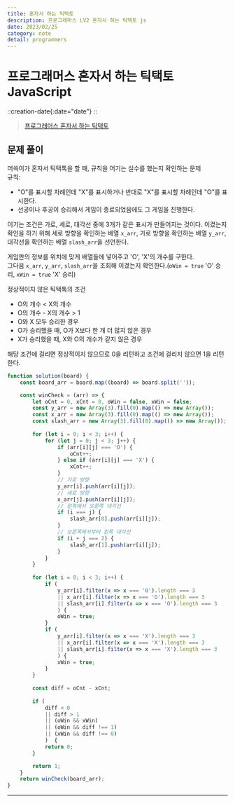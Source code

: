 ```yaml
---
title: 혼자서 하는 틱택토
description: 프로그래머스 LV2 혼자서 하는 틱택토 js 
date: 2023/02/25
category: note
detail: programmers
---
```


# 프로그래머스 혼자서 하는 틱택토 JavaScript
::creation-date{:date="date"}
::

> <a href="https://school.programmers.co.kr/learn/courses/30/lessons/160585" target="_blank" class="font-bold">프로그래머스 혼자서 하는 틱택토</a>

## 문제 풀이
머쓱이가 혼자서 틱택톡을 할 때, 규칙을 어기는 실수를 했는지 확인하는 문제   
규칙:  
- "O"를 표시할 차례인데 "X"를 표시하거나 반대로 "X"를 표시할 차례인데 "O"를 표시한다.
- 선공이나 후공이 승리해서 게임이 종료되었음에도 그 게임을 진행한다.  

이기는 조건은 가로, 세로, 대각선 중에 3개가 같은 표시가 만들어지는 것이다. 이겼는지 확인을 하기 위해 세로 방향을 확인하는 배열 `x_arr`, 가로 방향을 확인하는 배열 `y_arr`, 대각선을 확인하는 배열 `slash_arr`을 선언한다.  

게임판의 정보를 위치에 맞게 배열들에 넣어주고 'O', 'X'의 개수를 구한다.  
그다음 `x_arr`, `y_arr`, `slash_arr`을 조회해 이겼는지 확인한다.(`oWin = true` 'O' 승리, `xWin = true` 'X' 승리)  

정상적이지 않은 틱택톡의 조건 
- O의 개수 < X의 개수
- O의 개수 - X의 개수 > 1
- O와 X 모두 승리한 경우
- O가 승리했을 때, O가 X보다 한 개 더 많지 않은 경우
- X가 승리했을 때, X와 O의 개수가 같지 않은 경우

해당 조건에 걸리면 정상적이지 않으므로 0을 리턴하고 조건에 걸리지 않으면 1을 리턴한다.

```js
function solution(board) {
    const board_arr = board.map((board) => board.split(''));

    const winCheck = (arr) => {
        let oCnt = 0, xCnt = 0, oWin = false, xWin = false;
        const y_arr = new Array(3).fill(0).map(() => new Array());
        const x_arr = new Array(3).fill(0).map(() => new Array());
        const slash_arr = new Array(3).fill(0).map(() => new Array());
    
        for (let i = 0; i < 3; i++) {
            for (let j = 0; j < 3; j++) {
                if (arr[i][j] === 'O') {
                    oCnt++;
                } else if (arr[i][j] === 'X') {
                    xCnt++;
                }
                // 가로 방향
                y_arr[i].push(arr[i][j]);
                // 세로 방향
                x_arr[j].push(arr[i][j]);
                // 왼쪽에서 오른쪽 대각선
                if (i === j) {
                    slash_arr[0].push(arr[i][j]);
                }
                // 오른쪽에서부터 왼쪽 대각선
                if (i + j === 2) {
                    slash_arr[1].push(arr[i][j]);
                }
            }
        }
    
        for (let i = 0; i < 3; i++) {
            if (
                y_arr[i].filter(x => x === 'O').length === 3 
                || x_arr[i].filter(x => x === 'O').length === 3 
                || slash_arr[i].filter(x => x === 'O').length === 3
                ) {
                oWin = true;
            }
            if (
                y_arr[i].filter(x => x === 'X').length === 3 
                || x_arr[i].filter(x => x === 'X').length === 3 
                || slash_arr[i].filter(x => x === 'X').length === 3
                ) {
                xWin = true;
            }
        }
    
        const diff = oCnt - xCnt;
    
        if (
            diff < 0 
            || diff > 1 
            || (oWin && xWin) 
            || (oWin && diff !== 1) 
            || (xWin && diff !== 0)
            )  {
            return 0;
        }

        return 1;
    }
    return winCheck(board_arr);
}


```

---